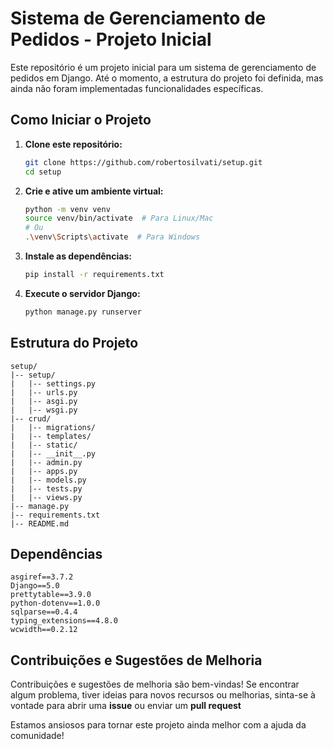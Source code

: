 # Sistema de Gerenciamento de Pedidos - Projeto Inicial

Este repositório é um projeto inicial para um sistema de gerenciamento de pedidos em Django. Até o momento, a estrutura do projeto foi definida, mas ainda não foram implementadas funcionalidades específicas.

## Como Iniciar o Projeto

1. **Clone este repositório:**
    ```bash
    git clone https://github.com/robertosilvati/setup.git
    cd setup
    ```

2. **Crie e ative um ambiente virtual:**
    ```bash
    python -m venv venv
    source venv/bin/activate  # Para Linux/Mac
    # Ou
    .\venv\Scripts\activate  # Para Windows
    ```

3. **Instale as dependências:**
    ```bash
    pip install -r requirements.txt
    ```
    
4. **Execute o servidor Django:**
    ```bash
    python manage.py runserver
    ```
    
## Estrutura do Projeto

```plaintext
setup/
|-- setup/
|   |-- settings.py
|   |-- urls.py
|   |-- asgi.py
|   |-- wsgi.py
|-- crud/
|   |-- migrations/
|   |-- templates/
|   |-- static/
|   |-- __init__.py
|   |-- admin.py
|   |-- apps.py
|   |-- models.py
|   |-- tests.py
|   |-- views.py
|-- manage.py
|-- requirements.txt
|-- README.md
```

## Dependências
```
asgiref==3.7.2
Django==5.0
prettytable==3.9.0
python-dotenv==1.0.0
sqlparse==0.4.4
typing_extensions==4.8.0
wcwidth==0.2.12
```
## Contribuições e Sugestões de Melhoria

Contribuições e sugestões de melhoria são bem-vindas! Se encontrar algum problema, tiver ideias para novos recursos ou melhorias, sinta-se à vontade para abrir uma **issue** ou enviar um **pull request**

Estamos ansiosos para tornar este projeto ainda melhor com a ajuda da comunidade!
